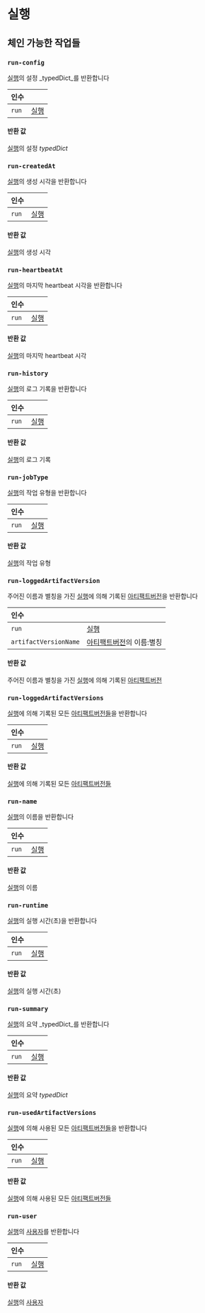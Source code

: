 
# 실행

## 체인 가능한 작업들
<h3 id="run-config"><code>run-config</code></h3>

[실행](https://docs.wandb.ai/ref/weave/run)의 설정 _typedDict_를 반환합니다

| 인수 |  |
| :--- | :--- |
| `run` | [실행](https://docs.wandb.ai/ref/weave/run) |

#### 반환 값
[실행](https://docs.wandb.ai/ref/weave/run)의 설정 _typedDict_

<h3 id="run-createdAt"><code>run-createdAt</code></h3>

[실행](https://docs.wandb.ai/ref/weave/run)의 생성 시각을 반환합니다

| 인수 |  |
| :--- | :--- |
| `run` | [실행](https://docs.wandb.ai/ref/weave/run) |

#### 반환 값
[실행](https://docs.wandb.ai/ref/weave/run)의 생성 시각

<h3 id="run-heartbeatAt"><code>run-heartbeatAt</code></h3>

[실행](https://docs.wandb.ai/ref/weave/run)의 마지막 heartbeat 시각을 반환합니다

| 인수 |  |
| :--- | :--- |
| `run` | [실행](https://docs.wandb.ai/ref/weave/run) |

#### 반환 값
[실행](https://docs.wandb.ai/ref/weave/run)의 마지막 heartbeat 시각

<h3 id="run-history"><code>run-history</code></h3>

[실행](https://docs.wandb.ai/ref/weave/run)의 로그 기록을 반환합니다

| 인수 |  |
| :--- | :--- |
| `run` | [실행](https://docs.wandb.ai/ref/weave/run) |

#### 반환 값
[실행](https://docs.wandb.ai/ref/weave/run)의 로그 기록

<h3 id="run-jobType"><code>run-jobType</code></h3>

[실행](https://docs.wandb.ai/ref/weave/run)의 작업 유형을 반환합니다

| 인수 |  |
| :--- | :--- |
| `run` | [실행](https://docs.wandb.ai/ref/weave/run) |

#### 반환 값
[실행](https://docs.wandb.ai/ref/weave/run)의 작업 유형

<h3 id="run-loggedArtifactVersion"><code>run-loggedArtifactVersion</code></h3>

주어진 이름과 별칭을 가진 [실행](https://docs.wandb.ai/ref/weave/run)에 의해 기록된 [아티팩트버전](https://docs.wandb.ai/ref/weave/artifact-version)을 반환합니다

| 인수 |  |
| :--- | :--- |
| `run` | [실행](https://docs.wandb.ai/ref/weave/run) |
| `artifactVersionName` | [아티팩트버전](https://docs.wandb.ai/ref/weave/artifact-version)의 이름:별칭 |

#### 반환 값
주어진 이름과 별칭을 가진 [실행](https://docs.wandb.ai/ref/weave/run)에 의해 기록된 [아티팩트버전](https://docs.wandb.ai/ref/weave/artifact-version)

<h3 id="run-loggedArtifactVersions"><code>run-loggedArtifactVersions</code></h3>

[실행](https://docs.wandb.ai/ref/weave/run)에 의해 기록된 모든 [아티팩트버전들](https://docs.wandb.ai/ref/weave/artifact-version)을 반환합니다

| 인수 |  |
| :--- | :--- |
| `run` | [실행](https://docs.wandb.ai/ref/weave/run) |

#### 반환 값
[실행](https://docs.wandb.ai/ref/weave/run)에 의해 기록된 모든 [아티팩트버전들](https://docs.wandb.ai/ref/weave/artifact-version)

<h3 id="run-name"><code>run-name</code></h3>

[실행](https://docs.wandb.ai/ref/weave/run)의 이름을 반환합니다

| 인수 |  |
| :--- | :--- |
| `run` | [실행](https://docs.wandb.ai/ref/weave/run) |

#### 반환 값
[실행](https://docs.wandb.ai/ref/weave/run)의 이름

<h3 id="run-runtime"><code>run-runtime</code></h3>

[실행](https://docs.wandb.ai/ref/weave/run)의 실행 시간(초)을 반환합니다

| 인수 |  |
| :--- | :--- |
| `run` | [실행](https://docs.wandb.ai/ref/weave/run) |

#### 반환 값
[실행](https://docs.wandb.ai/ref/weave/run)의 실행 시간(초)

<h3 id="run-summary"><code>run-summary</code></h3>

[실행](https://docs.wandb.ai/ref/weave/run)의 요약 _typedDict_를 반환합니다

| 인수 |  |
| :--- | :--- |
| `run` | [실행](https://docs.wandb.ai/ref/weave/run) |

#### 반환 값
[실행](https://docs.wandb.ai/ref/weave/run)의 요약 _typedDict_

<h3 id="run-usedArtifactVersions"><code>run-usedArtifactVersions</code></h3>

[실행](https://docs.wandb.ai/ref/weave/run)에 의해 사용된 모든 [아티팩트버전들](https://docs.wandb.ai/ref/weave/artifact-version)을 반환합니다

| 인수 |  |
| :--- | :--- |
| `run` | [실행](https://docs.wandb.ai/ref/weave/run) |

#### 반환 값
[실행](https://docs.wandb.ai/ref/weave/run)에 의해 사용된 모든 [아티팩트버전들](https://docs.wandb.ai/ref/weave/artifact-version)

<h3 id="run-user"><code>run-user</code></h3>

[실행](https://docs.wandb.ai/ref/weave/run)의 [사용자](https://docs.wandb.ai/ref/weave/user)를 반환합니다

| 인수 |  |
| :--- | :--- |
| `run` | [실행](https://docs.wandb.ai/ref/weave/run) |

#### 반환 값
[실행](https://docs.wandb.ai/ref/weave/run)의 [사용자](https://docs.wandb.ai/ref/weave/user)